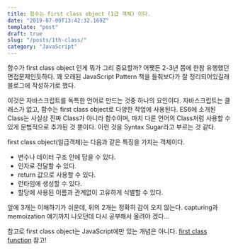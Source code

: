 ```yaml
---
title: 함수는 first class object (1급 객체) 이다.
date: "2019-07-09T13:42:32.169Z"
template: "post"
draft: true
slug: "/posts/1th-class/"
category: "JavaScript"
---
```


함수가 first class object 인게 뭐가 그리 중요할까? 어쨋든 2-3년 쯤에 한참 유행했던 면접문제인듯하다.
꽤 오래된 JavaScript Pattern 책을 들춰보다가 잘 정리되어있길래 블로그에 작성하기로 했다.

이것은 자바스크립트를 독특한 언어로 만드는 것중 하나의 요인이다.
자바스크립트는 클래스가 없고, 함수는 first class object로 다양한 작업에 사용된다.
ES6에 소개된 Class는 사실상 진짜 Class가 아니라 함수이며,
마치 다른 언어의 Class처럼 사용할 수 있게 문법적으로 추가된 것 뿐이다. 이런 것을 Syntax Sugar라고 부르는 것 같다.

first class object(일급객체)는 다음과 같은 특징을 가지는 객체이다.
- 변수나 데이터 구조 안에 담을 수 있다.
- 인자로 전달할 수 있다.
- return 값으로 사용할 수 있다.
- 런타임에 생성할 수 있다.
- 할당에 사용된 이름과 관계없이 고유하게 식별할 수 있다.

앞에 3개는 이해하기가 쉬운데, 뒤의 2개는 정확히 감이 오지 않는다.
capturing과 memoization 얘기까지 나오던데 다시 공부해서 올려야 겠다...

참고로 first class object는 JavaScript에만 있는 개념은 아니다.
[first class function](https://en.wikipedia.org/wiki/First-class_function) 참고!
